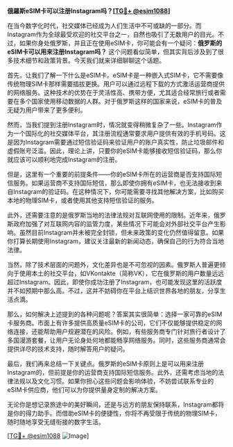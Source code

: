 **俄羅斯eSIM卡可以注册Instagram吗？[[TG💪+ @esim1088](https://t.me/s/esim1088)]**

在当今数字化时代，社交媒体已经成为人们生活中不可或缺的一部分。而Instagram作为全球最受欢迎的社交平台之一，自然也吸引了无数用户的目光。不过，如果你身处俄罗斯，并且正在使用eSIM卡，你可能会有一个疑问：**俄罗斯的eSIM卡可以用来注册Instagram吗？** 这个问题看似简单，但其实背后涉及到了很多技术细节和政策背景。今天我们就来详细聊聊这个话题。

首先，让我们了解一下什么是eSIM卡。eSIM卡是一种嵌入式SIM卡，它不需要像传统物理SIM卡那样需要插拔更换。用户可以通过远程下载的方式激活运营商提供的网络服务。这种技术的优势在于灵活性高、携带方便，尤其适合经常旅行或者需要在多个国家使用移动数据的人群。对于俄罗斯这样的国家来说，eSIM卡的普及无疑为用户带来了更多便利。

然而，当我们提到注册Instagram时，情况就变得稍微复杂了一些。Instagram作为一个国际化的社交媒体平台，其注册流程通常要求用户提供有效的手机号码。这是因为Instagram需要通过短信验证码来验证用户的账户真实性，防止垃圾邮件和虚假账号泛滥。因此，理论上讲，只要你的eSIM卡能够接收短信验证码，那么你就应该可以顺利地完成Instagram的注册。

但是，这里有一个重要的前提条件——你的eSIM卡所在的运营商是否支持国际短信服务。如果运营商不支持国际短信，那么即使你拥有eSIM卡，也无法接收到来自Instagram的验证码。在这种情况下，你可能需要寻找其他解决方案，比如购买本地的物理SIM卡，或者使用其他支持短信验证的服务。

此外，还需要注意的是俄罗斯当地的法律法规对互联网使用的限制。近年来，俄罗斯政府加强了对互联网内容的监管力度，某些情况下可能会对外部社交平台产生影响。虽然目前Instagram并未被完全封锁，但未来政策的变化仍然值得留意。如果你打算长期使用Instagram，建议关注最新的新闻动态，确保自己的行为符合当地法律。

当然，除了技术层面的问题外，文化差异也是不可忽视的因素。俄罗斯人普遍更倾向于使用本土的社交平台，如VKontakte（简称VK），它在俄罗斯的用户数量远远超过Instagram。因此，即使你成功注册了Instagram，也可能发现这里的活跃度并不如预期中那么高。不过，这并不妨碍你在平台上结识世界各地的朋友，分享生活点滴。

那么，如何解决上述提到的各种问题呢？答案其实很简单：选择一家可靠的eSIM卡服务商。市面上有许多提供高质量eSIM卡的公司，它们不仅能够提供稳定的网络连接，还能帮助用户规避潜在的风险。例如，有些服务商专门针对旅行者设计了多国漫游套餐，让用户无论身处何地都能畅享网络服务。同时，这些服务商通常会提供详尽的技术支持，随时解答用户的疑问。

最后，我们再来总结一下关键点。俄罗斯的eSIM卡原则上是可以用来注册Instagram的，但前提是你的运营商支持国际短信服务。此外，还需考虑当地的法律法规以及文化习惯。如果你担心这些问题会影响体验，不妨尝试联系专业的eSIM卡供应商，他们可以为你提供量身定制的解决方案。

无论你是想记录旅途中的美好瞬间，还是与远方的朋友保持联系，Instagram都将是你的得力助手。而借助eSIM卡的便捷性，你将不再受限于传统的物理SIM卡，随时随地享受无缝衔接的数字生活。

[[TG💪+ @esim1088](https://t.me/s/esim1088) ![Image](https://i.postimg.cc/4NQfJmqS/Snipaste-2025-05-13-00-14-12.png)]